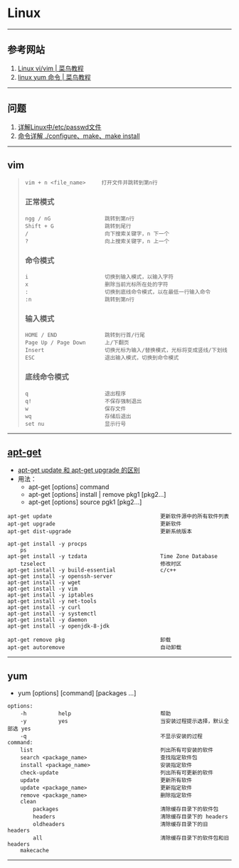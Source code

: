 # Linux

---
## 参考网站
1. [Linux vi/vim | 菜鸟教程](https://www.runoob.com/linux/linux-vim.html)
2. [linux yum 命令 | 菜鸟教程](https://www.runoob.com/linux/linux-yum.html)
---
## 问题
1. [详解Linux中/etc/passwd文件](https://www.linuxprobe.com/explain-etc-passwd.html)
2. [命令详解 ./configure、make、make install](https://www.cnblogs.com/tinywan/p/7230039.html)
---
## vim
>```
>vim + n <file_name>     打开文件并跳转到第n行
>```
>### 正常模式
>```
>ngg / nG                 跳转到第n行
>Shift + G                跳转到尾行
>/                        向下搜索关键字，n 下一个
>?                        向上搜索关键字，n 上一个
>```
>### 命令模式
>```
>i                        切换到输入模式，以输入字符
>x                        删除当前光标所在处的字符
>:                        切换到底线命令模式，以在最低一行输入命令
>:n                       跳转到第n行
>```
>### 输入模式
>```
>HOME / END               跳转到行首/行尾
>Page Up / Page Down      上/下翻页
>Insert                   切换光标为输入/替换模式，光标将变成竖线/下划线
>ESC                      退出输入模式，切换到命令模式
>```
>### 底线命令模式
>```
>q                        退出程序
>q!                       不保存强制退出
>w                        保存文件
>wq                       存储后退出
>set nu                   显示行号
>```
---
## [apt-get](https://www.cnblogs.com/downey-blog/p/10473893.html)
- [apt-get update 和 apt-get upgrade 的区别](https://www.cnblogs.com/zhaodehua/articles/11375822.html)
- 用法：
    - apt-get [options] command
    - apt-get [options] install | remove pkg1 [pkg2...]
    - apt-get [options] source pgk1 [pkg2...]
```
apt-get update                                  更新软件源中的所有软件列表
apt-get upgrade                                 更新软件
apt-get dist-upgrade                            更新系统版本

apt-get install -y procps
    ps
apt-get install -y tzdata                       Time Zone Database
    tzselect                                    修改时区
apt-get isntall -y build-essential              c/c++
apt-get install -y openssh-server
apt-get install -y wget
apt-get install -y vim
apt-get install -y iptables
apt-get install -y net-tools
apt-get install -y curl
apt-get install -y systemctl
apt-get install -y daemon
apt-get install -y openjdk-8-jdk

apt-get remove pkg                              卸载
apt-get autoremove                              自动卸载
```
---
## yum
- yum [options] [command] [packages ...]
```
options:
    -h          help                            帮助
    -y          yes                             当安装过程提示选择，默认全部选 yes
    -q                                          不显示安装的过程
command:
    list                                        列出所有可安装的软件
    search <package_name>                       查找指定软件包
    install <package_name>                      安装指定软件
    check-update                                列出所有可更新的软件
    update                                      更新所有软件
    update <package_name>                       更新指定软件
    remove <package_name>                       删除指定软件
    clean
        packages                                清除缓存目录下的软件包
        headers                                 清除缓存目录下的 headers
        oldheaders                              清除缓存目录下的旧 headers
        all                                     清除缓存目录下的软件包和旧 headers
    makecache
```
---